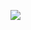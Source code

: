 ![](http://github-profile-summary-cards.vercel.app/api/cards/profile-details?username=rarecode00&theme=monokai)
